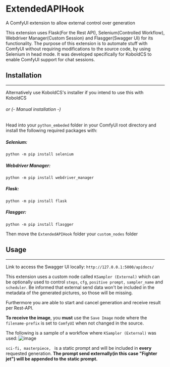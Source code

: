 # ExtendedAPIHook
A ComfyUI extension to allow external control over generation

This extension uses Flask(For the Rest API), Selenium(Controlled Workflow), Webdriver Manager(Custom Session) and Flasgger(Swagger UI) for its functionality. The purpose of this extension is to automate stuff with ComfyUI without requiring modifications to the source code, by using Selenium in head mode. It was developed specifically for KoboldCS to enable ComfyUI support for chat sessions.

## Installation

------------
Alternatively use KoboldCS's installer if you intend to use this with KoboldCS

###### or (- Manual installation -)

Head into your `python_embeded` folder in your ComfyUI root directory and install the following required packages with:
##### Selenium:
```python -m pip install selenium```
##### Webdriver Manager:
```python -m pip install webdriver_manager```
##### Flask:
```python -m pip install flask```
##### Flasgger:
```python -m pip install flasgger```

Then move the `ExtendedAPIHook` folder your `custom_nodes` folder


## Usage

------------
Link to access the Swagger UI locally: `http://127.0.0.1:5000/apidocs/`

This extension uses a custom node called `KSampler (External)` which can be optionally used to control `steps`, `cfg`, `positive prompt,` `sampler_name` and `scheduler`. Be informed that external send data won't be included in the metadata of the generated pictures, so those will be missing.

Furthermore you are able to start and cancel generation and receive result per Rest-API. 

**To receive the image**, you  **must**  use the `Save Image` node where the `filename-prefix` is set to `ComfyUI` when not changed in the source.

The following is a sample of a workflow where `KSampler (External)` was used:
![image](https://github.com/user-attachments/assets/68d0098c-dffe-4bd5-9135-e1d927cfb666)

`sci-fi, masterpiece, ` is a static prompt and will be included in **every** requested generation. **The prompt send externally(in this case "Fighter jet") will be appended to the static prompt.**
